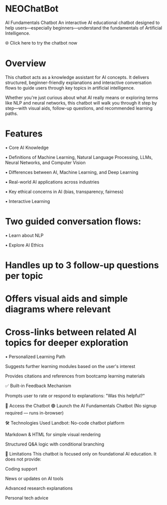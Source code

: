 # NEOChatBot

AI Fundamentals Chatbot
An interactive AI educational chatbot designed to help users—especially beginners—understand the fundamentals of Artificial Intelligence.

🌐 Click here to try the chatbot now

# Overview
This chatbot acts as a knowledge assistant for AI concepts. It delivers structured, beginner-friendly explanations and interactive conversation flows to guide users through key topics in artificial intelligence.

Whether you're just curious about what AI really means or exploring terms like NLP and neural networks, this chatbot will walk you through it step by step—with visual aids, follow-up questions, and recommended learning paths.

# Features
• Core AI Knowledge

• Definitions of Machine Learning, Natural Language Processing, LLMs, Neural Networks, and Computer Vision

• Differences between AI, Machine Learning, and Deep Learning

• Real-world AI applications across industries

• Key ethical concerns in AI (bias, transparency, fairness)

• Interactive Learning

# Two guided conversation flows:

• Learn about NLP

• Explore AI Ethics

# Handles up to 3 follow-up questions per topic

# Offers visual aids and simple diagrams where relevant

# Cross-links between related AI topics for deeper exploration

• Personalized Learning Path

Suggests further learning modules based on the user's interest

Provides citations and references from bootcamp learning materials

✅ Built-in Feedback Mechanism

Prompts user to rate or respond to explanations: "Was this helpful?"

📎 Access the Chatbot
🟢 Launch the AI Fundamentals Chatbot
(No signup required — runs in-browser)

🛠️ Technologies Used
Landbot: No-code chatbot platform

Markdown & HTML for simple visual rendering

Structured Q&A logic with conditional branching

📌 Limitations
This chatbot is focused only on foundational AI education. It does not provide:

Coding support

News or updates on AI tools

Advanced research explanations

Personal tech advice

